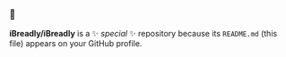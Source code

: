 ### 🤔

**iBreadly/iBreadly** is a ✨ _special_ ✨ repository because its `README.md` (this file) appears on your GitHub profile.
